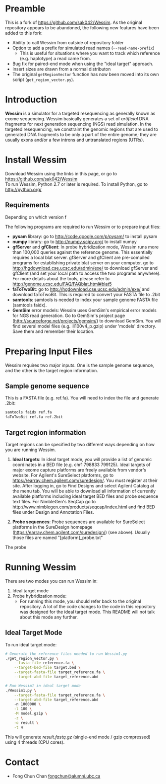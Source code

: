 # Preamble

This is a fork of https://github.com/sak042/Wessim. As the original repository 
appears to be abandoned, the following new features have been added to this 
fork:

* Ability to call Wessim from outside of repository folder
* Option to add a prefix for simulated read names (`--read-name-prefix`)
    + This is useful for situations where you want to track which reference 
        (e.g. haplotype) a read came from.
* Bug fix for paired-end mode when using the "ideal target" approach.
* Insert sizes are drawn from a normal distributon
* The original `getRegionVector` function has now been moved into its own 
    script (`get_region_vector.py`). 

# Introduction

**Wessim** is a simulator for a targeted resequencing as generally known as 
exome sequencing. Wessim basically generates a set of *artificial* DNA fragments 
for next generation sequencing (NGS) read simulation. In the targeted 
resequencing, we constraint the genomic regions that are used to generated DNA 
fragments to be only a part of the entire genome; they are usually exons and/or 
a few introns and untranslated regions (UTRs).

# Install Wessim

Download Wessim using the links in this page, or go to https://github.com/sak042/Wessim   
To run Wessim, Python 2.7 or later is required. To install Python, go to http://python.org/

## Requirements

Depending on which version f

The following programs are required to run Wessim or to prepare input files:

* **pysam** library: go to http://code.google.com/p/pysam/ to install pysam
* **numpy** library: go to http://numpy.scipy.org/ to install numpy
* **gfServer** and **gfClient**: In probe hybridization mode, Wessim runs more than 100,000 queries against the reference genome. This essentially requires a local blat server. gfServer and gfClient are pre-compiled programs for establishing private blat server on your computer. go to http://hgdownload.cse.ucsc.edu/admin/exe/ to download gfServer and gfClient (and set your local path to access the two programs anywhere). For more details about the tools, please refer to http://genome.ucsc.edu/FAQ/FAQblat.html#blat5
* **faToTwoBit**: go to http://hgdownload.cse.ucsc.edu/admin/exe/ and download faToTwoBit. This is required to convert your FASTA file to .2bit 
* **samtools**: samtools is needed to index your sample genome FASTA file (samtools faidx).
* **GemSim** error models: Wessim uses GemSim's empirical error models for NGS read generation. Go to GemSim's project page (http://sourceforge.net/projects/gemsim/) to download GemSim. You will find several model files (e.g. ill100v4_p.gzip) under 'models' directory. Save them and remember their location.
 
# Preparing Input Files 

Wessim requires two major inputs. One is the sample genome sequence, and the 
other is the target region information.

## Sample genome sequence

This is a FASTA file (e.g. ref.fa). You will need to index the file and generate 
.2bit:

```bash
samtools faidx ref.fa
faToTwoBit ref.fa ref.2bit
```

## Target region information

Target regions can be specified by two different ways depending on how you are
running Wessim.

1. **Ideal targets**: In ideal target mode, you will provide a list of genomic 
    coordinates in a BED file (e.g. chr1   798833 799125). Ideal targets of major 
    exome capture platforms are freely available from vendor's website. For 
    Agilent's SureSelect platforms, go to https://earray.chem.agilent.com/suredesign/. 
    You must register at their site. After logging in, go to Find Designs and select 
    Agilent Catalog at the menu tab. You will be able to download all information of 
    currently available platforms including ideal target BED files and probe 
    sequence text files. For NimbleGen's SeqCap go to 
    http://www.nimblegen.com/products/seqcap/index.html and find BED files under 
    Design and Annotation Files. 

1. **Probe sequences**: Probe sequences are available for SureSelect platforms 
    in the SureDesign homepage (https://earray.chem.agilent.com/suredesign/) 
    (see above). Usually those files are named "[platform]_probe.txt"

The probe

# Running Wessim

There are two modes you can run Wessim in:

1. Ideal target mode
1. Probe hybridization mode:
    + For running this mode, you should refer back to the original repository. 
        A lot of the code changes to the code in this repository was designed
        for the ideal target mode. This README will not talk about this mode
        any further.

## Ideal Target Mode

To run ideal target mode:

```bash
# Generate the reference files needed to run Wessim1.py
./get_region_vector.py \
    --fasta-file reference.fa \
    --target-bed-file target.bed \
    --target-fasta-file target_reference.fa \
    --target-abd-file target_reference.abd

# Run Wessim1 in ideal target mode
./Wessim1.py \
    --target-fasta-file target_reference.fa \
    --target-abd-file target_reference.abd
    -n 1000000 \
    -l 100 \
    -M model.gzip \
    -z \
    -o result \
    -t 4
```

This will generate *result.fastq.gz* (single-end mode / gzip compressed) using 4 threads (CPU cores).

# Contact

* Fong Chun Chan <fongchun@alumni.ubc.ca>
